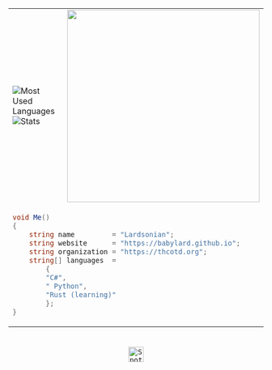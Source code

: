 <div align="center">
  <table>
    <tr>
      <td>
        <img
          src="https://github-readme-stats.vercel.app/api/top-langs/?username=babylard&layout=compact&theme=gruvbox&text_color=cdd6f4&hide_border=true&langs_count=4&bg_color=00000000"
          alt="Most Used Languages"
        />
        <br />
        <img
          src="https://github-readme-stats.vercel.app/api?username=babylard&show_icons=true&theme=gruvbox&bg_color=00000000&hide_border=true"
          alt="Stats"
        />
      </td>
      <td>
        <a href="https://spotify-github-profile.kittinanx.com/api/view?uid=316ybo5nksks47xs5jkcxkvmeueu&redirect=true" target="_self" title="Open In Spotify">
          <img
            src="https://spotify-github-profile.kittinanx.com/api/view?uid=316ybo5nksks47xs5jkcxkvmeueu&cover_image=true&theme=default&show_offline=false&background_color=121212&interchange=false&bar_color=53b14f&bar_color_cover=true"
            style="height: 380px"
          />
        </a>
      </td>
    </tr>
    <tr>
      <td colspan="2">
        <div align="left">
          
<!--START_SECTION:waka-->
```c#
void Me()
{
    string name         = "Lardsonian";
    string website      = "https://babylard.github.io";
    string organization = "https://thcotd.org";
    string[] languages  =
        {
        "C#",
        " Python",
        "Rust (learning)"
        };
}
```
<!--END_SECTION:waka-->

  </div></td></tr>
  </table>

  <h1></h1>

  <kbd
    ><a href="https://open.spotify.com/user/316ybo5nksks47xs5jkcxkvmeueu">
      <img
        src="https://img.shields.io/badge/Profile-1db954?logo=spotify&logoColor=white&style=for-the-badge"
        alt="Spotify Profile"
        height="30"
      />
  ></kbd>
</div>